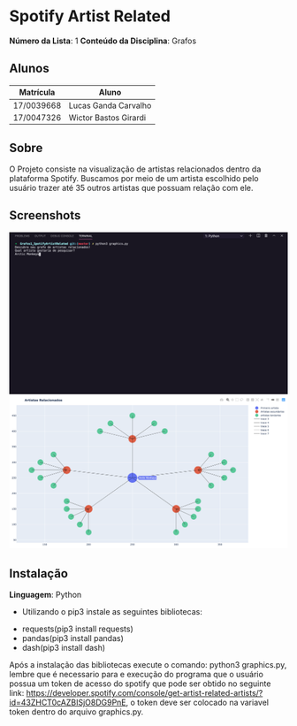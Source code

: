 

# Spotify Artist Related

**Número da Lista**: 1
**Conteúdo da Disciplina**: Grafos

## Alunos
|Matrícula | Aluno |
| -- | -- |
| 17/0039668  |  Lucas Ganda Carvalho  |
| 17/0047326  |  Wictor Bastos Girardi |

## Sobre 
O Projeto consiste na visualização de artistas relacionados dentro da plataforma Spotify. Buscamos por meio de um artista escolhido pelo usuário trazer até 35 outros artistas que possuam relação com ele.

## Screenshots
![image example](./screenshots/terminal.png)
![image example](./screenshots/tela.png)


## Instalação 
**Linguagem**: Python<br>
- Utilizando o pip3 instale as seguintes bibliotecas: 
* requests(pip3 install requests)
* pandas(pip3 install pandas)
* dash(pip3 install dash)

Após a instalação das bibliotecas execute o comando: python3 graphics.py, lembre que é necessario para e execução do programa que o usuário possua um token de acesso do spotify que pode ser obtido no seguinte link: https://developer.spotify.com/console/get-artist-related-artists/?id=43ZHCT0cAZBISjO8DG9PnE, o token deve ser colocado na variavel token dentro do arquivo graphics.py.